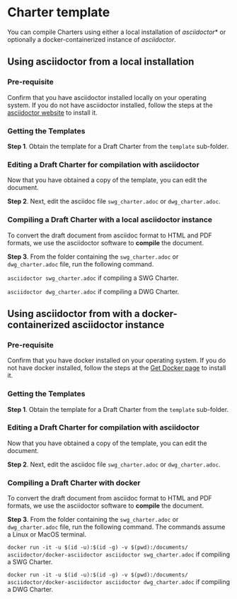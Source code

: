 # Charter template

You can compile Charters using either a local installation of *asciidoctor** or optionally a docker-containerized instance of *asciidoctor*.

## Using asciidoctor from a local installation

### Pre-requisite

Confirm that you have asciidoctor installed locally on your operating system. If you do not have asciidoctor installed, follow the steps at the [asciidoctor website](https://docs.asciidoctor.org/asciidoctor/latest/install/) to install it.

### Getting the Templates

**Step 1**. Obtain the template for a Draft Charter from the `template` sub-folder.

### Editing a Draft Charter for compilation with asciidoctor

Now that you have obtained a copy of the template, you can edit the document. 

**Step 2**. Next, edit the asciidoc file `swg_charter.adoc` or `dwg_charter.adoc`.

### Compiling a Draft Charter with a local asciidoctor instance

To convert the draft document from asciidoc format to HTML and PDF formats, we use the asciidoctor software to **compile** the document.

**Step 3**. From the folder containing the `swg_charter.adoc` or `dwg_charter.adoc` file, run the following command.

`asciidoctor swg_charter.adoc` if compiling a SWG Charter.

`asciidoctor dwg_charter.adoc` if compiling a DWG Charter.

## Using asciidoctor from with a docker-containerized asciidoctor instance

### Pre-requisite

Confirm that you have docker installed on your operating system. If you do not have docker installed, follow the steps at the [Get Docker page](https://docs.docker.com/get-docker/) to install it.

### Getting the Templates

**Step 1**. Obtain the template for a Draft Charter from the `template` sub-folder.

### Editing a Draft Charter for compilation with asciidoctor

Now that you have obtained a copy of the template, you can edit the document. 

**Step 2**. Next, edit the asciidoc file `swg_charter.adoc` or `dwg_charter.adoc`.

### Compiling a Draft Charter with docker

To convert the draft document from asciidoc format to HTML and PDF formats, we use the asciidoctor software to **compile** the document.

**Step 3**. From the folder containing the `swg_charter.adoc` or `dwg_charter.adoc` file, run the following command. The commands assume a Linux or MacOS terminal.

`docker run -it -u $(id -u):$(id -g) -v $(pwd):/documents/ asciidoctor/docker-asciidoctor asciidoctor swg_charter.adoc` if compiling a SWG Charter.

`docker run -it -u $(id -u):$(id -g) -v $(pwd):/documents/ asciidoctor/docker-asciidoctor asciidoctor dwg_charter.adoc` if compiling a DWG Charter.
